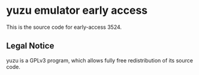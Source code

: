 yuzu emulator early access
=============

This is the source code for early-access 3524.

## Legal Notice

yuzu is a GPLv3 program, which allows fully free redistribution of its source code.